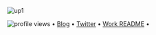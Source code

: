 <!--<h3 align="center">![image](https://user-images.githubusercontent.com/68894302/124265367-c8130d80-db5f-11eb-86d7-5c144c75c96d.jpg)
</h3> -->
![up1](https://user-images.githubusercontent.com/68894302/124266585-5f2c9500-db61-11eb-93d8-acbd66875248.jpg)

<p align="left">
  <img src="https://arturio.dev/" alt="profile views"> •  
  <a href="https://update.com/">Blog</a> •
  <a href="https://twitter.com/intent/follow?screen_name=h4ktun4&tw_p=followbutton">Twitter</a> •
  <a href="https://github.com/14601/14601#readme">Work README</a> •
  
</p>
<!--
**14601/14601** is a ✨ _special_ ✨ repository because its `README.md` (this file) appears on your GitHub profile.

Here are some ideas to get you started:

- 🔭 I’m currently working on ...
- 🌱 I’m currently learning ...
- 👯 I’m looking to collaborate on ...bug bounty
- 🤔 I’m looking for help with ...AWS
-->

- 💬 Ask me about [...](https://twitter.com/h4ktun4)
- 📫 How to reach me: [twitter](https://twitter.com/h4ktun4)
- 😄 Pronouns: he/him

